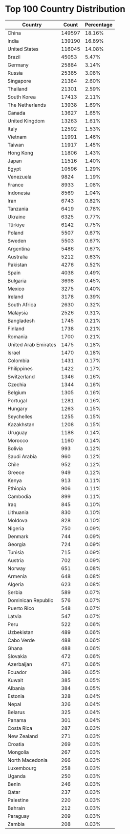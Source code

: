 # Top 100 Country Distribution
| Country | Count | Percentage |
|----|----|----|
| China | 149597 | 18.16% |
| India | 139190 | 16.89% |
| United States | 116045 | 14.08% |
| Brazil | 45053 | 5.47% |
| Germany | 25884 | 3.14% |
| Russia | 25385 | 3.08% |
| Singapore | 21384 | 2.60% |
| Thailand | 21301 | 2.59% |
| South Korea | 17413 | 2.11% |
| The Netherlands | 13938 | 1.69% |
| Canada | 13627 | 1.65% |
| United Kingdom | 13263 | 1.61% |
| Italy | 12592 | 1.53% |
| Vietnam | 11991 | 1.46% |
| Taiwan | 11917 | 1.45% |
| Hong Kong | 11806 | 1.43% |
| Japan | 11516 | 1.40% |
| Egypt | 10596 | 1.29% |
| Venezuela | 9824 | 1.19% |
| France | 8933 | 1.08% |
| Indonesia | 8569 | 1.04% |
| Iran | 6743 | 0.82% |
| Tanzania | 6419 | 0.78% |
| Ukraine | 6325 | 0.77% |
| Türkiye | 6142 | 0.75% |
| Poland | 5507 | 0.67% |
| Sweden | 5503 | 0.67% |
| Argentina | 5486 | 0.67% |
| Australia | 5212 | 0.63% |
| Pakistan | 4276 | 0.52% |
| Spain | 4038 | 0.49% |
| Bulgaria | 3698 | 0.45% |
| Mexico | 3275 | 0.40% |
| Ireland | 3178 | 0.39% |
| South Africa | 2630 | 0.32% |
| Malaysia | 2526 | 0.31% |
| Bangladesh | 1745 | 0.21% |
| Finland | 1738 | 0.21% |
| Romania | 1700 | 0.21% |
| United Arab Emirates | 1475 | 0.18% |
| Israel | 1470 | 0.18% |
| Colombia | 1431 | 0.17% |
| Philippines | 1422 | 0.17% |
| Switzerland | 1346 | 0.16% |
| Czechia | 1344 | 0.16% |
| Belgium | 1305 | 0.16% |
| Portugal | 1281 | 0.16% |
| Hungary | 1263 | 0.15% |
| Seychelles | 1255 | 0.15% |
| Kazakhstan | 1208 | 0.15% |
| Uruguay | 1188 | 0.14% |
| Morocco | 1160 | 0.14% |
| Bolivia | 993 | 0.12% |
| Saudi Arabia | 960 | 0.12% |
| Chile | 952 | 0.12% |
| Greece | 949 | 0.12% |
| Kenya | 913 | 0.11% |
| Ethiopia | 906 | 0.11% |
| Cambodia | 899 | 0.11% |
| Iraq | 845 | 0.10% |
| Lithuania | 830 | 0.10% |
| Moldova | 828 | 0.10% |
| Nigeria | 750 | 0.09% |
| Denmark | 744 | 0.09% |
| Georgia | 724 | 0.09% |
| Tunisia | 715 | 0.09% |
| Austria | 702 | 0.09% |
| Norway | 651 | 0.08% |
| Armenia | 648 | 0.08% |
| Algeria | 623 | 0.08% |
| Serbia | 589 | 0.07% |
| Dominican Republic | 576 | 0.07% |
| Puerto Rico | 548 | 0.07% |
| Latvia | 547 | 0.07% |
| Peru | 522 | 0.06% |
| Uzbekistan | 489 | 0.06% |
| Cabo Verde | 488 | 0.06% |
| Ghana | 488 | 0.06% |
| Slovakia | 472 | 0.06% |
| Azerbaijan | 471 | 0.06% |
| Ecuador | 386 | 0.05% |
| Kuwait | 385 | 0.05% |
| Albania | 384 | 0.05% |
| Estonia | 328 | 0.04% |
| Nepal | 326 | 0.04% |
| Belarus | 325 | 0.04% |
| Panama | 301 | 0.04% |
| Costa Rica | 287 | 0.03% |
| New Zealand | 271 | 0.03% |
| Croatia | 269 | 0.03% |
| Mongolia | 267 | 0.03% |
| North Macedonia | 266 | 0.03% |
| Luxembourg | 258 | 0.03% |
| Uganda | 250 | 0.03% |
| Benin | 246 | 0.03% |
| Qatar | 237 | 0.03% |
| Palestine | 220 | 0.03% |
| Bahrain | 212 | 0.03% |
| Paraguay | 209 | 0.03% |
| Zambia | 208 | 0.03% |
